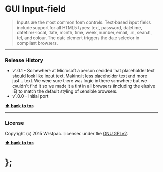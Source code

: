 GUI Input-field
===============

> Inputs are the most common form controls. Text-based input fields include support for all HTML5 types: text, password, datetime, datetime-local, date, month,
> time, week, number, email, url, search, tel, and colour. The date element triggers the date selector in compliant browsers.

----------------------------------------------------------------------------------------------------------------------------------------------------------------


### Release History

* v1.0.1 - Somewhere at Microsoft a person decided that placeholder text should look like input text. Making it less placeholder text and more just... text.
	We were sure there was logic in there somwhere but we couldn't find it so we made it a tint in all browsers (including the elusive IE) to match the default
	styling of sensible browsers.
* v1.0.0 - Initial port

**[⬆ back to top](#content)**


----------------------------------------------------------------------------------------------------------------------------------------------------------------


### License

Copyright (c) 2015 Westpac. Licensed under the [GNU GPLv2](https://raw.githubusercontent.com/WestpacCXTeam/GUI-source/master/LICENSE).

**[⬆ back to top](#content)**

# };
